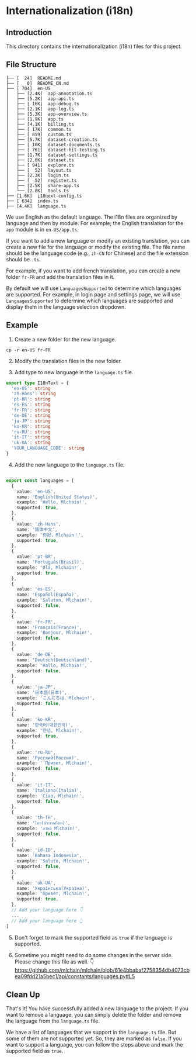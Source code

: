 # Internationalization (i18n)

## Introduction

This directory contains the internationalization (i18n) files for this project.

## File Structure

```
├── [  24]  README.md
├── [   0]  README_CN.md
├── [ 704]  en-US
│   ├── [2.4K]  app-annotation.ts
│   ├── [5.2K]  app-api.ts
│   ├── [ 16K]  app-debug.ts
│   ├── [2.1K]  app-log.ts
│   ├── [5.3K]  app-overview.ts
│   ├── [1.9K]  app.ts
│   ├── [4.1K]  billing.ts
│   ├── [ 17K]  common.ts
│   ├── [ 859]  custom.ts
│   ├── [5.7K]  dataset-creation.ts
│   ├── [ 10K]  dataset-documents.ts
│   ├── [ 761]  dataset-hit-testing.ts
│   ├── [1.7K]  dataset-settings.ts
│   ├── [2.0K]  dataset.ts
│   ├── [ 941]  explore.ts
│   ├── [  52]  layout.ts
│   ├── [2.3K]  login.ts
│   ├── [  52]  register.ts
│   ├── [2.5K]  share-app.ts
│   └── [2.8K]  tools.ts
├── [1.6K]  i18next-config.ts
├── [ 634]  index.ts
├── [4.4K]  language.ts
```

We use English as the default language. The i18n files are organized by language and then by module. For example, the English translation for the `app` module is in `en-US/app.ts`.

If you want to add a new language or  modify an existing translation, you can create a new file for the language or  modify the existing file. The file name should be the language code (e.g., `zh-CN` for Chinese) and the file extension should be `.ts`.

For example, if you want to add french translation, you can create a new folder `fr-FR` and add the translation files in it.

By default we will use `LanguagesSupported` to determine which languages are supported. For example, in login page and settings page, we will use `LanguagesSupported` to determine which languages are supported and display them in the language selection dropdown.

## Example

1. Create a new folder for the new language.

```
cp -r en-US fr-FR
```

2. Modify the translation files in the new folder.

3. Add type to new language in the `language.ts` file.

```typescript
export type I18nText = {
  'en-US': string
  'zh-Hans': string
  'pt-BR': string
  'es-ES': string
  'fr-FR': string
  'de-DE': string
  'ja-JP': string
  'ko-KR': string
  'ru-RU': string
  'it-IT': string
  'uk-UA': string
  'YOUR_LANGUAGE_CODE': string
}
```

4. Add the new language to the `language.ts` file.

```typescript

export const languages = [
  {
    value: 'en-US',
    name: 'English(United States)',
    example: 'Hello, Mlchain!',
    supported: true,
  },
  {
    value: 'zh-Hans',
    name: '简体中文',
    example: '你好，Mlchain！',
    supported: true,
  },
  {
    value: 'pt-BR',
    name: 'Português(Brasil)',
    example: 'Olá, Mlchain!',
    supported: true,
  },
  {
    value: 'es-ES',
    name: 'Español(España)',
    example: 'Saluton, Mlchain!',
    supported: false,
  },
  {
    value: 'fr-FR',
    name: 'Français(France)',
    example: 'Bonjour, Mlchain!',
    supported: false,
  },
  {
    value: 'de-DE',
    name: 'Deutsch(Deutschland)',
    example: 'Hallo, Mlchain!',
    supported: false,
  },
  {
    value: 'ja-JP',
    name: '日本語(日本)',
    example: 'こんにちは、Mlchain!',
    supported: false,
  },
  {
    value: 'ko-KR',
    name: '한국어(대한민국)',
    example: '안녕, Mlchain!',
    supported: true,
  },
  {
    value: 'ru-RU',
    name: 'Русский(Россия)',
    example: ' Привет, Mlchain!',
    supported: false,
  },
  {
    value: 'it-IT',
    name: 'Italiano(Italia)',
    example: 'Ciao, Mlchain!',
    supported: false,
  },
  {
    value: 'th-TH',
    name: 'ไทย(ประเทศไทย)',
    example: 'สวัสดี Mlchain!',
    supported: false,
  },
  {
    value: 'id-ID',
    name: 'Bahasa Indonesia',
    example: 'Saluto, Mlchain!',
    supported: false,
  },
  {
    value: 'uk-UA',
    name: 'Українська(Україна)',
    example: 'Привет, Mlchain!',
    supported: true,
  },
  // Add your language here 👇
  ...
  // Add your language here 👆
]
```

5. Don't forget to mark the supported field as `true` if the language is supported.

6. Sometime you might need to do some changes in the server side. Please change this file as well. 👇
https://github.com/mlchain/mlchain/blob/61e4bbabaf2758354db4073cbea09fdd21a5bec1/api/constants/languages.py#L5



## Clean Up

That's it! You have successfully added a new language to the project. If you want to remove a language, you can simply delete the folder and remove the language from the `language.ts` file.

We have a list of languages that we support in the `language.ts` file. But some of them are not supported yet. So, they are marked as `false`. If you want to support a language, you can follow the steps above and mark the supported field as `true`.

